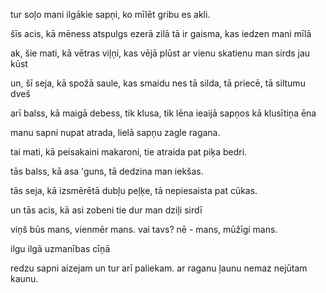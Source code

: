 tur soļo mani ilgākie sapņi,
ko mīlēt gribu es akli.

šīs acis,
kā mēness atspulgs ezerā zilā
tā ir gaisma, kas iedzen mani mīlā

ak, šie mati,
kā vētras viļņi, kas vējā plūst
ar vienu skatienu man sirds jau kūst

un, šī seja,
kā spožā saule, kas smaidu nes
tā silda, tā priecē, tā siltumu dveš

arī balss,
kā maigā debess, tik klusa, tik lēna
ieaijā sapņos kā klusītiņa ēna


manu sapni nupat atrada,
lielā sapņu zagle ragana.

tai mati,
kā peisakaini makaroni,
tie atraida pat piķa bedri.

tās balss,
kā asa 'guns,
tā dedzina man iekšas.

tās seja,
kā izsmērētā dubļu peļķe,
tā nepiesaista pat cūkas.

un tās acis,
kā asi zobeni
tie dur man dziļi sirdī

viņš būs mans,
vienmēr mans.
vai tavs?
nē - mans,
mūžīgi mans.

ilgu ilgā uzmanības cīņā

redzu sapni aizejam
un tur arī paliekam.
ar raganu ļaunu
nemaz nejūtam kaunu.



